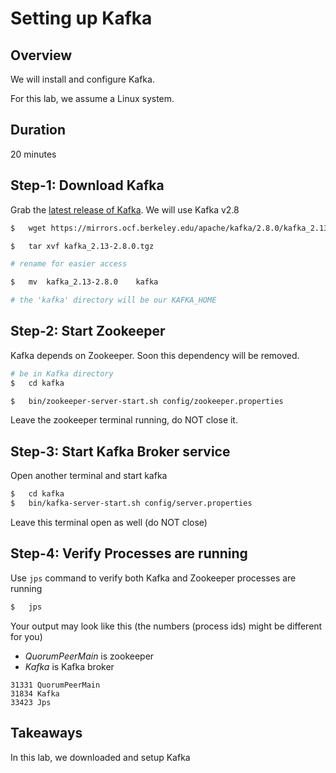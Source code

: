 <link rel='stylesheet' href='../assets/css/main.css'/>

# Setting up Kafka

## Overview

We will install and configure Kafka.

For this lab, we assume a Linux system.

## Duration

20 minutes

## Step-1: Download Kafka

Grab the [latest release of Kafka](https://kafka.apache.org/downloads).  We will use Kafka v2.8

```bash
$   wget https://mirrors.ocf.berkeley.edu/apache/kafka/2.8.0/kafka_2.13-2.8.0.tgz

$   tar xvf kafka_2.13-2.8.0.tgz

# rename for easier access

$   mv  kafka_2.13-2.8.0    kafka

# the 'kafka' directory will be our KAFKA_HOME 
```

## Step-2: Start Zookeeper

Kafka depends on Zookeeper.  Soon this dependency will be removed.

```bash
# be in Kafka directory
$   cd kafka

$   bin/zookeeper-server-start.sh config/zookeeper.properties

```

Leave the zookeeper terminal running, do NOT close it.

## Step-3: Start Kafka Broker service

Open another terminal and start kafka

```bash
$   cd kafka
$   bin/kafka-server-start.sh config/server.properties

```

Leave this terminal open as well (do NOT close)

## Step-4: Verify Processes are running

Use `jps` command to verify both Kafka and Zookeeper processes are running

```bash
$   jps
```

Your output may look like this (the numbers (process ids) might be different for you)

- _QuorumPeerMain_ is zookeeper
- _Kafka_ is Kafka broker

```text
31331 QuorumPeerMain
31834 Kafka
33423 Jps
```

## Takeaways

In this lab, we downloaded and setup Kafka